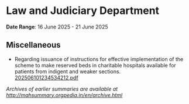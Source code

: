 # Law and Judiciary Department

**Date Range**: 16 June 2025 - 21 June 2025


## Miscellaneous
- Regarding issuance of instructions for effective implementation of the scheme to make reserved beds in charitable hospitals available for patients from indigent and weaker sections.\
  [202506101234534212.pdf](https://gr.maharashtra.gov.in/Site/Upload/Government%20Resolutions/English/202506101234534212.pdf)


*Archives of earlier summaries are available at http://mahsummary.orgpedia.in/en/archive.html*